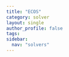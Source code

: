 ```yaml
---
title: "ECOS"
category: solver
layout: single
author_profile: false
tags: 
sidebar:
  nav: "solvers"
---
```


